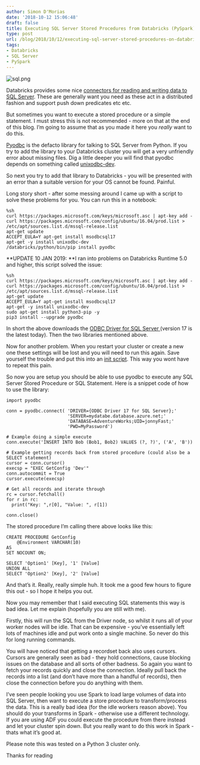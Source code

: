```yaml
---
author: Simon D'Morias
date: '2018-10-12 15:06:48'
draft: false
title: Executing SQL Server Stored Procedures from Databricks (PySpark)
type: post
url: /blog/2018/10/12/executing-sql-server-stored-procedures-on-databricks-pyspark
tags:
- Databricks
- SQL Server
- PySpark
---
```




      

      
        
          
        
        

        
          
            
          


            


             
![sql.png](/images/sql.png)

            


          


        
          
        

        
      
        
      

    


  


  




Databricks provides some nice [connectors for reading and writing data to SQL Server](https://docs.databricks.com/spark/latest/data-sources/sql-databases.html). These are generally want you need as these act in a distributed fashion and support push down predicates etc etc.

But sometimes you want to execute a stored procedure or a simple statement. I must stress this is not recommended - more on that at the end of this blog. I’m going to assume that as you made it here you _really_ want to do this.

[Pyodbc](https://github.com/mkleehammer/pyodbc) is the defacto library for talking to SQL Server from Python. If you try to add the library to your Databricks cluster you will get a very unfriendly error about missing files. Dig a little deeper you will find that pyodbc depends on something called [unixodbc-dev](https://packages.debian.org/sid/unixodbc-dev). 

So next you try to add that library to Databricks - you will be presented with an error than a suitable version for your OS cannot be found. Painful.

Long story short - after some messing around I came up with a script to solve these problems for you. You can run this in a notebook:
    
```
%sh
curl https://packages.microsoft.com/keys/microsoft.asc | apt-key add -
curl https://packages.microsoft.com/config/ubuntu/16.04/prod.list > /etc/apt/sources.list.d/mssql-release.list 
apt-get update
ACCEPT_EULA=Y apt-get install msodbcsql17
apt-get -y install unixodbc-dev
/databricks/python/bin/pip install pyodbc
``` 

**UPDATE 10 JAN 2019: **I ran into problems on Databricks Runtime 5.0 and higher, this script solved the issue:
    
```
%sh
curl https://packages.microsoft.com/keys/microsoft.asc | apt-key add -
curl https://packages.microsoft.com/config/ubuntu/16.04/prod.list > /etc/apt/sources.list.d/mssql-release.list 
apt-get update
ACCEPT_EULA=Y apt-get install msodbcsql17
apt-get -y install unixodbc-dev
sudo apt-get install python3-pip -y
pip3 install --upgrade pyodbc
```



In short the above downloads the [ODBC Driver for SQL Server ](https://docs.microsoft.com/en-us/sql/connect/odbc/linux-mac/installing-the-microsoft-odbc-driver-for-sql-server?view=sql-server-2017)(version 17 is the latest today). Then the two libraries mentioned above.

Now for another problem. When you restart your cluster or create a new one these settings will be lost and you will need to run this again. Save yourself the trouble and put this into an [init script](https://docs.databricks.com/user-guide/clusters/init-scripts.html).  This way you wont have to repeat this pain.

So now you are setup you should be able to use pyodbc to execute any SQL Server Stored Procedure or SQL Statement. Here is a snippet code of how to use the library:
    
 
```
import pyodbc

conn = pyodbc.connect( 'DRIVER={ODBC Driver 17 for SQL Server};'
                       'SERVER=mydatabe.database.azure.net;'
                       'DATABASE=AdventureWorks;UID=jonnyFast;'
                       'PWD=MyPassword')

# Example doing a simple execute
conn.execute('INSERT INTO Bob (Bob1, Bob2) VALUES (?, ?)', ('A', 'B'))

# Example getting records back from stored procedure (could also be a SELECT statement)
cursor = conn.cursor()
execsp = "EXEC GetConfig 'Dev'"
conn.autocommit = True
cursor.execute(execsp)

# Get all records and iterate through
rc = cursor.fetchall()
for r in rc:
  print("Key: ",r[0], "Value: ", r[1])

conn.close()
```



The stored procedure I’m calling there above looks like this:
    
```
CREATE PROCEDURE GetConfig
    @Environment VARCHAR(10)
AS
SET NOCOUNT ON;

SELECT 'Option1' [Key], '1' [Value]
UNION ALL
SELECT 'Option2' [Key], '2' [Value]
```

And that’s it. Really, really simple huh. It took me a good few hours to figure this out - so I hope it helps you out.

Now you may remember that I said executing SQL statements this way is bad idea. Let me explain (hopefully you are still with me).

Firstly, this will run the SQL from the Driver node, so whilst it runs all of your worker nodes will be idle. That can be expensive - you’ve essentially left lots of machines idle and put work onto a single machine. So never do this for long running commands.

You will have noticed that getting a recordset back also uses cursors. Cursors are generally seen as bad - they hold connections, cause blocking issues on the database and all sorts of other badness. So again you want to fetch your records quickly and close the connection. Ideally pull back the records into a list (and don’t have more than a handful of records), then close the connection before you do anything with them.

I’ve seen people looking you use Spark to load large volumes of data into SQL Server, then want to execute a store procedure to transform/process the data. This is a really bad idea (for the idle workers reason above). You should do your transforms in Spark - otherwise use a different technology. If you are using ADF you could execute the procedure from there instead and let your cluster spin down. But you really want to do this work in Spark - thats what it’s good at.

Please note this was tested on a Python 3 cluster only.

Thanks for reading
